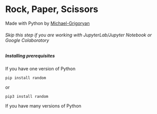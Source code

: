 # Rock, Paper, Scissors
Made with Python by [Michael-Grigoryan](https://github.com/MichaelGrigoryan25)

###### Skip this step if you are working with JupyterLab/Jupyter Notebook or Google Colaboratory
##### Installing prerequisites
If you have one version of Python

```
pip install random
```
or
```
pip3 install random
```
If you have many versions of Python